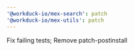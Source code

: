 ```yaml
---
'@workduck-io/mex-search': patch
'@workduck-io/mex-utils': patch
---
```


Fix failing tests; Remove patch-postinstall
